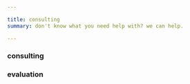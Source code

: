 ```yaml
--- 

title: consulting
summary: don't know what you need help with? we can help.

---
```


### consulting


### evaluation


